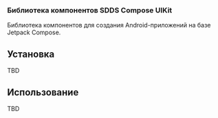 ### Библиотека компонентов SDDS Compose UIKit

Библиотека компонентов для создания Android-приложений на базе Jetpack Compose.

## Установка
TBD

## Использование
TBD

